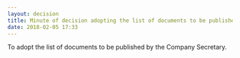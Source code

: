 ```yaml
---
layout: decision
title: Minute of decision adopting the list of documents to be published
date: 2018-02-05 17:33
---
```


To adopt the list of documents to be published by the Company Secretary.

